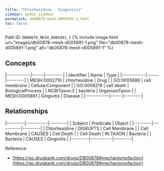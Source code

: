 ```yaml
---
title: "Chlorhexidine - Gingivitis"
sidebar: mydoc_sidebar
permalink: db00878-mesh-d005891-1.html
toc: false 
---
```



Path ID: `DB00878_MESH_D005891_1`
{% include image.html url="images/db00878-mesh-d005891-1.png" file="db00878-mesh-d005891-1.png" alt="db00878-mesh-d005891-1" %}

## Concepts

|------------|------|---------|
| Identifier | Name | Type    |
|------------|------|---------|
| MESH:D002710 | chlorhexidine | Drug |
| GO:0005886 | cell membrane | CellularComponent |
| GO:0008219 | cell death | BiologicalProcess |
| NCBITaxon:2 | bacteria | OrganismTaxon |
| MESH:D005891 | Gingivitis | Disease |
|------------|------|---------|

## Relationships

|---------|-----------|---------|
| Subject | Predicate | Object  |
|---------|-----------|---------|
| Chlorhexidine | DISRUPTS | Cell Membrane |
| Cell Membrane | CAUSES | Cell Death |
| Cell Death | IN TAXON | Bacteria |
| Bacteria | CAUSES | Gingivitis |
|---------|-----------|---------|

Reference: 
  - [https://go.drugbank.com/drugs/DB00878#mechanismofaction](https://go.drugbank.com/drugs/DB00878#mechanismofaction)
